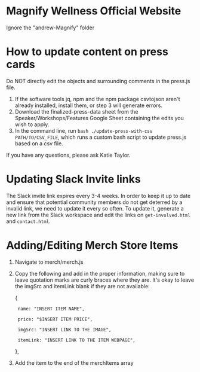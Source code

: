 # Magnify Wellness Official Website
Ignore the "andrew-Magnify" folder

# How to update content on press cards
Do NOT directly edit the objects and surrounding comments in the press.js file.
1. If the software tools jq, npm and the npm package csvtojson aren't already installed, install them, or step 3 will generate errors.
2. Download the finalized-press-data sheet from the Speaker/Workshops/Features Google Sheet containing the edits you wish to apply.
3. In the command line, run `bash ./update-press-with-csv PATH/TO/CSV_FILE`, which runs a custom bash script to update press.js based on a csv file.

If you have any questions, please ask Katie Taylor.

# Updating Slack Invite links
The Slack invite link expires every 3-4 weeks. In order to keep it up to date and ensure that potential community members do not get deterred by a invalid link, we need to update it every so often. To update it, generate a new link from the Slack workspace and edit the links on `get-involved.html` and `contact.html`.

# Adding/Editing Merch Store Items
1. Navigate to merch/merch.js
2. Copy the following and add in the proper information, making sure to leave quotation marks are curly braces where they are. It's okay to leave the imgSrc and itemLink blank if they are not available: 


     {
     
        name: "INSERT ITEM NAME",
        
        price: "$INSERT ITEM PRICE",
        
        imgSrc: "INSERT LINK TO THE IMAGE",
        
        itemLink: "INSERT LINK TO THE ITEM WEBPAGE",
        
    },
    
    
3. Add the item to the end of the merchItems array
    
